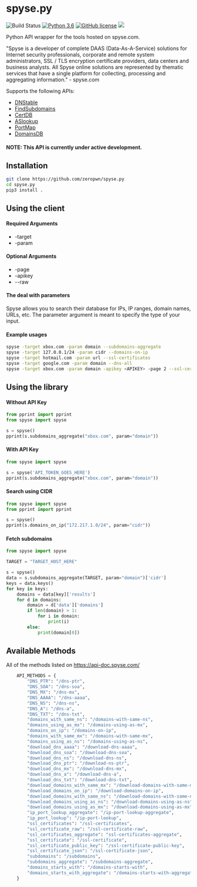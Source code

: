 # spyse.py
![Build Status](https://travis-ci.org/zeropwn/spyse.py.svg?branch=master)
[![Python 3.6](https://img.shields.io/badge/Python-3.6-blue.svg)](https://www.python.org/download/releases/3.0/)
[![GitHub license](https://img.shields.io/github/license/zeropwn/spyse.py.svg)](https://github.com/zeropwn/spyse.py/blob/master/LICENSE)
![](https://i.imgur.com/fX2NncJ.jpg)

Python API wrapper for the tools hosted on spyse.com.


"Spyse is a developer of complete DAAS (Data-As-A-Service) solutions for Internet security professionals, corporate and remote system administrators, SSL / TLS encryption certificate providers, data centers and business analysts. All Spyse online solutions are represented by thematic services that have a single platform for collecting, processing and aggregating information."
\- spyse.com

Supports the following APIs:
- [DNStable](https://dnstable.com)
- [FindSubdomains](https://findsubdomains.com)
- [CertDB](https://certdb.com)
- [ASlookup](https://aslookup.com)
- [PortMap](https://portmap.com)
- [DomainsDB](https://domainsdb.org)


#### NOTE: This API is currently under active development.

## Installation
```bash
git clone https://github.com/zeropwn/spyse.py
cd spyse.py
pip3 install .
```

## Using the client

#### Required Arguments
* -target
* -param

#### Optional Arguments
* -page
* -apikey
* --raw

#### The deal with parameters

Spyse allows you to search their database for IPs, IP ranges, domain names, URLs, etc. The parameter argument is meant to specify the type of your input.


#### Example usages

```bash
spyse -target xbox.com -param domain --subdomains-aggregate
spyse -target 127.0.0.1/24 -param cidr --domains-on-ip
spyse -target hotmail.com -param url --ssl-certificates
spyse -target google.com -param domain --dns-all
spyse -target xbox.com -param domain -apikey <APIKEY> -page 2 --ssl-certificates --raw
```


## Using the library

#### Without API Key
```python
from pprint import pprint
from spyse import spyse

s = spyse()
pprint(s.subdomains_aggregate("xbox.com", param="domain"))
```

#### With API Key
```python
from spyse import spyse

s = spyse('API_TOKEN_GOES_HERE')
pprint(s.subdomains_aggregate("xbox.com", param="domain"))
```

#### Search using CIDR
```python
from spyse import spyse
from pprint import pprint

s = spyse()
pprint(s.domains_on_ip("172.217.1.0/24", param="cidr"))
```

#### Fetch subdomains
```python
from spyse import spyse

TARGET = "TARGET_HOST_HERE"

s = spyse()
data = s.subdomains_aggregate(TARGET, param="domain")['cidr']
keys = data.keys()
for key in keys:
	domains = data[key]['results']
	for d in domains:
		domain = d['data']['domains']
		if len(domain) > 1:
			for i in domain:
				print(i)
		else:
			print(domain[0])
```


## Available Methods

All of the methods listed on https://api-doc.spyse.com/

```python
	API_METHODS = {
		"DNS_PTR": "/dns-ptr",
		"DNS_SOA": "/dns-soa",
		"DNS_MX": "/dns-mx",
		"DNS_AAAA": "/dns-aaaa",
		"DNS_NS": "/dns-ns",
		"DNS_A": "/dns-a",
		"DNS_TXT": "/dns-txt",
		"domains_with_same_ns": "/domains-with-same-ns",
		"domains_using_as_mx": "/domains-using-as-mx",
		"domains_on_ip": "/domains-on-ip",
		"domains_with_same_mx": "/domains-with-same-mx",
		"domains_using_as_ns": "/domains-using-as-ns",
		"download_dns_aaaa": "/download-dns-aaaa",
		"download_dns_soa": "/download-dns-soa",
		"download_dns_ns": "/download-dns-ns",
		"download_dns_ptr": "/download-ns-ptr",
		"download_dns_mx": "/download-dns-mx",
		"download_dns_a": "/download-dns-a",
		"download_dns_txt": "/download-dns-txt",
		"download_domains_with_same_mx": "/download-domains-with-same-mx",
		"download_domains_on_ip": "/download-domains-on-ip",
		"download_domains_with_same_ns": "/download-domains-with-same-ns",
		"download_domains_using_as_ns": "/download-domains-using-as-ns",
		"download_domains_using_as_mx": "/download-domains-using-as-mx",
		"ip_port_lookup_aggregate": "/ip-port-lookup-aggregate",
		"ip_port_lookup": "/ip-port-lookup",
		"ssl_certificates": "/ssl-certificates",
		"ssl_certificate_raw": "/ssl-certificate-raw",
		"ssl_certificates_aggregate": "ssl-certificates-aggregate",
		"ssl_certificate": "/ssl-certificate",
		"ssl_certificate_public_key": "/ssl-certificate-public-key",
		"ssl_certificate_json": "/ssl-certificate-json",
		"subdomains": "/subdomains",
		"subdomains_aggregate": "/subdomains-aggregate",
		"domains_starts_with": "/domains-starts-with",
		"domains_starts_with_aggregate": "/domains-starts-with-aggregate"
	}
  ```

